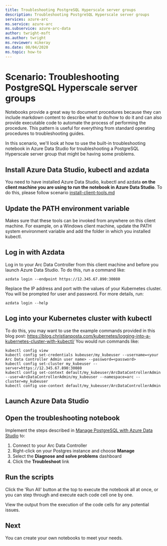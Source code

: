 ```yaml
---
title: Troubleshooting PostgreSQL Hyperscale server groups
description: Troubleshooting PostgreSQL Hyperscale server groups
services: azure-arc
ms.service: azure-arc
ms.subservice: azure-arc-data
author: twright-msft
ms.author: twright
ms.reviewer: mikeray
ms.date: 08/04/2020
ms.topic: how-to
---
```


# Scenario: Troubleshooting PostgreSQL Hyperscale server groups

Notebooks provide a great way to document procedures because they can include markdown content to describe what to do/how to do it and can also provide executable code to automate the process of performing the procedure.  This pattern is useful for everything from standard operating procedures to troubleshooting guides.

In this scenario, we'll look at how to use the built-in troubleshooting notebook in Azure Data Studio for troubleshooting a PostgreSQL Hyperscale server group that might be having some problems.

## Install Azure Data Studio, kubectl and azdata
You need to have installed Azure Data Studio, kubectl and azdata **on the client machine you are using to run the notebook in Azure Data Studio**. To do this, please follow scenario [install-client-tools.md](https://github.com/microsoft/Azure-data-services-on-Azure-Arc/blob/jul-2020/scenarios/install-client-tools.md)

## Update the PATH environment variable
Makes sure that these tools can be invoked from anywhere on this client machine. For example, on a Windows client machine, update the PATH system environment variable and add the folder in which you installed kubectl.

## Log in with Azdata
Log in to your Arc Data Controller from this client machine and before you launch Azure Data Studio. To do this, run a command like:

```console
azdata login --endpoint https://12.345.67.890:30080
```
Replace the IP address and port with the values of your Kubernetes cluster. You will be prompted for user and password. For more details, run:

```console
azdata login --help
```

## Log into your Kubernetes cluster with kubectl
To do this, you may want to use the example commands provided in this blog post: https://blog.christianposta.com/kubernetes/logging-into-a-kubernetes-cluster-with-kubectl/
You would run commands like:

```console
kubectl config view
kubectl config set-credentials kubeuser/my_kubeuser --username=<your Arc Data Controller Admin user name> --password=<password>
kubectl config set-cluster my_kubeuser --server=https://12.345.67.890:30080
kubectl config set-context default/my_kubeuser/ArcDataControllerAdmin --user=ArcDataControllerAdmin/my_kubeuser --namespace=arc --cluster=my_kubeuser
kubectl config use-context default/my_kubeuser/ArcDataControllerAdmin
```

## Launch Azure Data Studio

## Open the troubleshooting notebook

Implement the steps described in [Manage PostgreSQL with Azure Data Studio](manage-postgresql-with-azure-data-studio.md) to:
1. Connect to your Arc Data Controller
2. Right-click on your Postgres instance and choose **Manage**
3. Select the **Diagnose and solve problems** dashboard
4. Click the **Troubleshoot** link

## Run the scripts
Click the 'Run All' button at the top to execute the notebook all at once, or you can step through and execute each code cell one by one.

View the output from the execution of the code cells for any potential issues.

## Next
You can create your own notebooks to meet your needs.